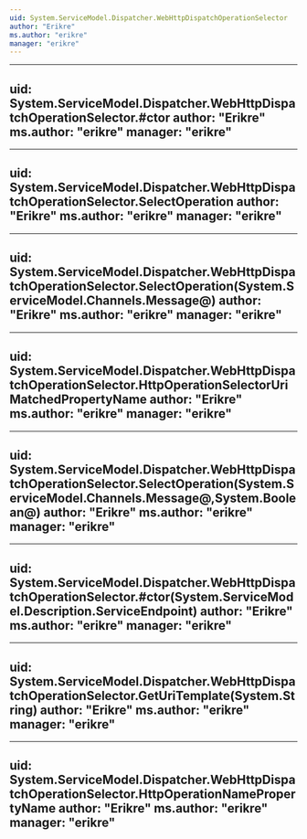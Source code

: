 ```yaml
---
uid: System.ServiceModel.Dispatcher.WebHttpDispatchOperationSelector
author: "Erikre"
ms.author: "erikre"
manager: "erikre"
---
```


---
uid: System.ServiceModel.Dispatcher.WebHttpDispatchOperationSelector.#ctor
author: "Erikre"
ms.author: "erikre"
manager: "erikre"
---

---
uid: System.ServiceModel.Dispatcher.WebHttpDispatchOperationSelector.SelectOperation
author: "Erikre"
ms.author: "erikre"
manager: "erikre"
---

---
uid: System.ServiceModel.Dispatcher.WebHttpDispatchOperationSelector.SelectOperation(System.ServiceModel.Channels.Message@)
author: "Erikre"
ms.author: "erikre"
manager: "erikre"
---

---
uid: System.ServiceModel.Dispatcher.WebHttpDispatchOperationSelector.HttpOperationSelectorUriMatchedPropertyName
author: "Erikre"
ms.author: "erikre"
manager: "erikre"
---

---
uid: System.ServiceModel.Dispatcher.WebHttpDispatchOperationSelector.SelectOperation(System.ServiceModel.Channels.Message@,System.Boolean@)
author: "Erikre"
ms.author: "erikre"
manager: "erikre"
---

---
uid: System.ServiceModel.Dispatcher.WebHttpDispatchOperationSelector.#ctor(System.ServiceModel.Description.ServiceEndpoint)
author: "Erikre"
ms.author: "erikre"
manager: "erikre"
---

---
uid: System.ServiceModel.Dispatcher.WebHttpDispatchOperationSelector.GetUriTemplate(System.String)
author: "Erikre"
ms.author: "erikre"
manager: "erikre"
---

---
uid: System.ServiceModel.Dispatcher.WebHttpDispatchOperationSelector.HttpOperationNamePropertyName
author: "Erikre"
ms.author: "erikre"
manager: "erikre"
---
